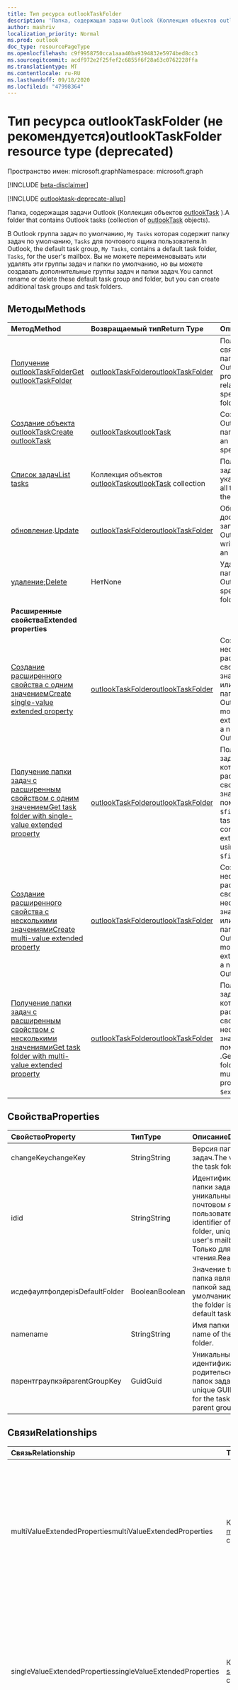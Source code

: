```yaml
---
title: Тип ресурса outlookTaskFolder
description: 'Папка, содержащая задачи Outlook (Коллекция объектов outlookTask). '
author: mashriv
localization_priority: Normal
ms.prod: outlook
doc_type: resourcePageType
ms.openlocfilehash: c9f9958750cca1aaa40ba9394832e5974bed8cc3
ms.sourcegitcommit: acdf972e2f25fef2c6855f6f28a63c0762228ffa
ms.translationtype: MT
ms.contentlocale: ru-RU
ms.lasthandoff: 09/18/2020
ms.locfileid: "47998364"
---
```

# <a name="outlooktaskfolder-resource-type-deprecated"></a><span data-ttu-id="7f480-103">Тип ресурса outlookTaskFolder (не рекомендуется)</span><span class="sxs-lookup"><span data-stu-id="7f480-103">outlookTaskFolder resource type (deprecated)</span></span>

<span data-ttu-id="7f480-104">Пространство имен: microsoft.graph</span><span class="sxs-lookup"><span data-stu-id="7f480-104">Namespace: microsoft.graph</span></span>

[!INCLUDE [beta-disclaimer](../../includes/beta-disclaimer.md)]

[!INCLUDE [outlooktask-deprecate-allup](../../includes/outlooktask-deprecate-allup.md)]


<span data-ttu-id="7f480-105">Папка, содержащая задачи Outlook (Коллекция объектов [outlookTask](outlooktask.md) ).</span><span class="sxs-lookup"><span data-stu-id="7f480-105">A folder that contains Outlook tasks (collection of [outlookTask](outlooktask.md) objects).</span></span> 

<span data-ttu-id="7f480-106">В Outlook группа задач по умолчанию, `My Tasks` которая содержит папку задач по умолчанию, `Tasks` для почтового ящика пользователя.</span><span class="sxs-lookup"><span data-stu-id="7f480-106">In Outlook, the default task group, `My Tasks`, contains a default task folder, `Tasks`, for the user's mailbox.</span></span> <span data-ttu-id="7f480-107">Вы не можете переименовывать или удалять эти группы задач и папки по умолчанию, но вы можете создавать дополнительные группы задач и папки задач.</span><span class="sxs-lookup"><span data-stu-id="7f480-107">You cannot rename or delete these default task group and folder, but you can create additional task groups and task folders.</span></span>


## <a name="methods"></a><span data-ttu-id="7f480-108">Методы</span><span class="sxs-lookup"><span data-stu-id="7f480-108">Methods</span></span>

| <span data-ttu-id="7f480-109">Метод</span><span class="sxs-lookup"><span data-stu-id="7f480-109">Method</span></span>           | <span data-ttu-id="7f480-110">Возвращаемый тип</span><span class="sxs-lookup"><span data-stu-id="7f480-110">Return Type</span></span>    |<span data-ttu-id="7f480-111">Описание</span><span class="sxs-lookup"><span data-stu-id="7f480-111">Description</span></span>|
|:---------------|:--------|:----------|
|[<span data-ttu-id="7f480-112">Получение outlookTaskFolder</span><span class="sxs-lookup"><span data-stu-id="7f480-112">Get outlookTaskFolder</span></span>](../api/outlooktaskfolder-get.md) | [<span data-ttu-id="7f480-113">outlookTaskFolder</span><span class="sxs-lookup"><span data-stu-id="7f480-113">outlookTaskFolder</span></span>](outlooktaskfolder.md) |<span data-ttu-id="7f480-114">Получение свойств и связей указанной папки задач Outlook.</span><span class="sxs-lookup"><span data-stu-id="7f480-114">Get the properties and relationships of the specified Outlook task folder.</span></span>|
|[<span data-ttu-id="7f480-115">Создание объекта outlookTask</span><span class="sxs-lookup"><span data-stu-id="7f480-115">Create outlookTask</span></span>](../api/outlooktaskfolder-post-tasks.md) |[<span data-ttu-id="7f480-116">outlookTask</span><span class="sxs-lookup"><span data-stu-id="7f480-116">outlookTask</span></span>](outlooktask.md)| <span data-ttu-id="7f480-117">Создание задачи Outlook в указанной папке задач.</span><span class="sxs-lookup"><span data-stu-id="7f480-117">Create an Outlook task in the specified task folder.</span></span>|
|[<span data-ttu-id="7f480-118">Список задач</span><span class="sxs-lookup"><span data-stu-id="7f480-118">List tasks</span></span>](../api/outlooktaskfolder-list-tasks.md) |<span data-ttu-id="7f480-119">Коллекция объектов [outlookTask](outlooktask.md)</span><span class="sxs-lookup"><span data-stu-id="7f480-119">[outlookTask](outlooktask.md) collection</span></span>| <span data-ttu-id="7f480-120">Получение всех задач Outlook в указанной папке.</span><span class="sxs-lookup"><span data-stu-id="7f480-120">Get all the Outlook tasks in the specified folder.</span></span>|
|<span data-ttu-id="7f480-121">[обновление](../api/outlooktaskfolder-update.md).</span><span class="sxs-lookup"><span data-stu-id="7f480-121">[Update](../api/outlooktaskfolder-update.md)</span></span> | [<span data-ttu-id="7f480-122">outlookTaskFolder</span><span class="sxs-lookup"><span data-stu-id="7f480-122">outlookTaskFolder</span></span>](outlooktaskfolder.md)   |<span data-ttu-id="7f480-123">Обновление свойств, доступных для записи, папки задач Outlook.</span><span class="sxs-lookup"><span data-stu-id="7f480-123">Update the writable properties of an Outlook task folder.</span></span> |
|<span data-ttu-id="7f480-124">[удаление](../api/outlooktaskfolder-delete.md);</span><span class="sxs-lookup"><span data-stu-id="7f480-124">[Delete](../api/outlooktaskfolder-delete.md)</span></span> | <span data-ttu-id="7f480-125">Нет</span><span class="sxs-lookup"><span data-stu-id="7f480-125">None</span></span> |<span data-ttu-id="7f480-126">Удаление указанной папки задач Outlook.</span><span class="sxs-lookup"><span data-stu-id="7f480-126">Delete the specified Outlook task folder.</span></span>|
|<span data-ttu-id="7f480-127">**Расширенные свойства**</span><span class="sxs-lookup"><span data-stu-id="7f480-127">**Extended properties**</span></span>| | |
|[<span data-ttu-id="7f480-128">Создание расширенного свойства с одним значением</span><span class="sxs-lookup"><span data-stu-id="7f480-128">Create single-value extended property</span></span>](../api/singlevaluelegacyextendedproperty-post-singlevalueextendedproperties.md) |[<span data-ttu-id="7f480-129">outlookTaskFolder</span><span class="sxs-lookup"><span data-stu-id="7f480-129">outlookTaskFolder</span></span>](outlooktaskfolder.md)  |<span data-ttu-id="7f480-130">Создайте одно или несколько расширенных свойств с одним значением в новой или существующей папке задач Outlook.</span><span class="sxs-lookup"><span data-stu-id="7f480-130">Create one or more single-value extended properties in a new or existing Outlook task folder.</span></span>   |
|[<span data-ttu-id="7f480-131">Получение папки задач с расширенным свойством с одним значением</span><span class="sxs-lookup"><span data-stu-id="7f480-131">Get task folder with single-value extended property</span></span>](../api/singlevaluelegacyextendedproperty-get.md)  | [<span data-ttu-id="7f480-132">outlookTaskFolder</span><span class="sxs-lookup"><span data-stu-id="7f480-132">outlookTaskFolder</span></span>](outlooktaskfolder.md) | <span data-ttu-id="7f480-133">Получение папок задач Outlook, которые содержат расширенное свойство с одним значением, с помощью `$expand` или `$filter` .</span><span class="sxs-lookup"><span data-stu-id="7f480-133">Get Outlook task folders that contain a single-value extended property by using `$expand` or `$filter`.</span></span> |
|[<span data-ttu-id="7f480-134">Создание расширенного свойства с несколькими значениями</span><span class="sxs-lookup"><span data-stu-id="7f480-134">Create multi-value extended property</span></span>](../api/multivaluelegacyextendedproperty-post-multivalueextendedproperties.md) | [<span data-ttu-id="7f480-135">outlookTaskFolder</span><span class="sxs-lookup"><span data-stu-id="7f480-135">outlookTaskFolder</span></span>](outlooktaskfolder.md) | <span data-ttu-id="7f480-136">Создайте одно или несколько расширенных свойств с несколькими значениями в новой или существующей папке задач Outlook.</span><span class="sxs-lookup"><span data-stu-id="7f480-136">Create one or more multi-value extended properties in a new or existing Outlook task folder.</span></span>  |
|[<span data-ttu-id="7f480-137">Получение папки задач с расширенным свойством с несколькими значениями</span><span class="sxs-lookup"><span data-stu-id="7f480-137">Get task folder with multi-value extended property</span></span>](../api/multivaluelegacyextendedproperty-get.md)  | [<span data-ttu-id="7f480-138">outlookTaskFolder</span><span class="sxs-lookup"><span data-stu-id="7f480-138">outlookTaskFolder</span></span>](outlooktaskfolder.md) | <span data-ttu-id="7f480-139">Получение папки задач Outlook, которая содержит расширенное свойство с несколькими значениями, с помощью `$expand` .</span><span class="sxs-lookup"><span data-stu-id="7f480-139">Get an Outlook task folder that contains a multi-value extended property by using `$expand`.</span></span> |

## <a name="properties"></a><span data-ttu-id="7f480-140">Свойства</span><span class="sxs-lookup"><span data-stu-id="7f480-140">Properties</span></span>
| <span data-ttu-id="7f480-141">Свойство</span><span class="sxs-lookup"><span data-stu-id="7f480-141">Property</span></span>     | <span data-ttu-id="7f480-142">Тип</span><span class="sxs-lookup"><span data-stu-id="7f480-142">Type</span></span>   |<span data-ttu-id="7f480-143">Описание</span><span class="sxs-lookup"><span data-stu-id="7f480-143">Description</span></span>|
|:---------------|:--------|:----------|
|<span data-ttu-id="7f480-144">changeKey</span><span class="sxs-lookup"><span data-stu-id="7f480-144">changeKey</span></span>|<span data-ttu-id="7f480-145">String</span><span class="sxs-lookup"><span data-stu-id="7f480-145">String</span></span>|<span data-ttu-id="7f480-146">Версия папки задач.</span><span class="sxs-lookup"><span data-stu-id="7f480-146">The version of the task folder.</span></span>|
|<span data-ttu-id="7f480-147">id</span><span class="sxs-lookup"><span data-stu-id="7f480-147">id</span></span>|<span data-ttu-id="7f480-148">String</span><span class="sxs-lookup"><span data-stu-id="7f480-148">String</span></span>|<span data-ttu-id="7f480-149">Идентификатор папки задач, уникальный в почтовом ящике пользователя.</span><span class="sxs-lookup"><span data-stu-id="7f480-149">The identifier of the task folder, unique in the user's mailbox.</span></span> <span data-ttu-id="7f480-150">Только для чтения.</span><span class="sxs-lookup"><span data-stu-id="7f480-150">Read-only.</span></span>|
|<span data-ttu-id="7f480-151">исдефаултфолдер</span><span class="sxs-lookup"><span data-stu-id="7f480-151">isDefaultFolder</span></span>|<span data-ttu-id="7f480-152">Boolean</span><span class="sxs-lookup"><span data-stu-id="7f480-152">Boolean</span></span>|<span data-ttu-id="7f480-153">Значение true, если папка является папкой задач по умолчанию.</span><span class="sxs-lookup"><span data-stu-id="7f480-153">True if the folder is the default task folder.</span></span>|
|<span data-ttu-id="7f480-154">name</span><span class="sxs-lookup"><span data-stu-id="7f480-154">name</span></span>|<span data-ttu-id="7f480-155">String</span><span class="sxs-lookup"><span data-stu-id="7f480-155">String</span></span>|<span data-ttu-id="7f480-156">Имя папки задач.</span><span class="sxs-lookup"><span data-stu-id="7f480-156">The name of the task folder.</span></span>|
|<span data-ttu-id="7f480-157">парентграупкэй</span><span class="sxs-lookup"><span data-stu-id="7f480-157">parentGroupKey</span></span>|<span data-ttu-id="7f480-158">Guid</span><span class="sxs-lookup"><span data-stu-id="7f480-158">Guid</span></span>|<span data-ttu-id="7f480-159">Уникальный идентификатор GUID родительской группы папок задач.</span><span class="sxs-lookup"><span data-stu-id="7f480-159">The unique GUID identifier for the task folder's parent group.</span></span>|

## <a name="relationships"></a><span data-ttu-id="7f480-160">Связи</span><span class="sxs-lookup"><span data-stu-id="7f480-160">Relationships</span></span>
| <span data-ttu-id="7f480-161">Связь</span><span class="sxs-lookup"><span data-stu-id="7f480-161">Relationship</span></span> | <span data-ttu-id="7f480-162">Тип</span><span class="sxs-lookup"><span data-stu-id="7f480-162">Type</span></span>   |<span data-ttu-id="7f480-163">Описание</span><span class="sxs-lookup"><span data-stu-id="7f480-163">Description</span></span>|
|:---------------|:--------|:----------|
|<span data-ttu-id="7f480-164">multiValueExtendedProperties</span><span class="sxs-lookup"><span data-stu-id="7f480-164">multiValueExtendedProperties</span></span>|<span data-ttu-id="7f480-165">Коллекция [multiValueLegacyExtendedProperty](multivaluelegacyextendedproperty.md)</span><span class="sxs-lookup"><span data-stu-id="7f480-165">[multiValueLegacyExtendedProperty](multivaluelegacyextendedproperty.md) collection</span></span>|<span data-ttu-id="7f480-166">Коллекция расширенных свойств с несколькими значениями, определенных для папки задач.</span><span class="sxs-lookup"><span data-stu-id="7f480-166">The collection of multi-value extended properties defined for the task folder.</span></span> <span data-ttu-id="7f480-167">Только для чтения.</span><span class="sxs-lookup"><span data-stu-id="7f480-167">Read-only.</span></span> <span data-ttu-id="7f480-168">Допускается значение null.</span><span class="sxs-lookup"><span data-stu-id="7f480-168">Nullable.</span></span>|
|<span data-ttu-id="7f480-169">singleValueExtendedProperties</span><span class="sxs-lookup"><span data-stu-id="7f480-169">singleValueExtendedProperties</span></span>|<span data-ttu-id="7f480-170">Коллекция [singleValueLegacyExtendedProperty](singlevaluelegacyextendedproperty.md)</span><span class="sxs-lookup"><span data-stu-id="7f480-170">[singleValueLegacyExtendedProperty](singlevaluelegacyextendedproperty.md) collection</span></span>|<span data-ttu-id="7f480-171">Коллекция расширенных свойств с одним значением, определенных для папки задач.</span><span class="sxs-lookup"><span data-stu-id="7f480-171">The collection of single-value extended properties defined for the task folder.</span></span> <span data-ttu-id="7f480-172">Только для чтения.</span><span class="sxs-lookup"><span data-stu-id="7f480-172">Read-only.</span></span> <span data-ttu-id="7f480-173">Допускается значение null.</span><span class="sxs-lookup"><span data-stu-id="7f480-173">Nullable.</span></span>|
|<span data-ttu-id="7f480-174">tasks</span><span class="sxs-lookup"><span data-stu-id="7f480-174">tasks</span></span>|<span data-ttu-id="7f480-175">Коллекция объектов [outlookTask](outlooktask.md)</span><span class="sxs-lookup"><span data-stu-id="7f480-175">[outlookTask](outlooktask.md) collection</span></span>|<span data-ttu-id="7f480-176">Задачи в этой папке задач.</span><span class="sxs-lookup"><span data-stu-id="7f480-176">The tasks in this task folder.</span></span> <span data-ttu-id="7f480-177">Только для чтения.</span><span class="sxs-lookup"><span data-stu-id="7f480-177">Read-only.</span></span> <span data-ttu-id="7f480-178">Допускается значение null.</span><span class="sxs-lookup"><span data-stu-id="7f480-178">Nullable.</span></span>|

## <a name="json-representation"></a><span data-ttu-id="7f480-179">Представление JSON</span><span class="sxs-lookup"><span data-stu-id="7f480-179">JSON representation</span></span>
<span data-ttu-id="7f480-180">Ниже представлено описание ресурса в формате JSON.</span><span class="sxs-lookup"><span data-stu-id="7f480-180">Here is a JSON representation of the resource.</span></span>

<!-- {
  "blockType": "resource",
  "optionalProperties": [
    "multiValueExtendedProperties",
    "singleValueExtendedProperties",
    "tasks"
  ],
  "keyProperty": "id",
  "baseType":"microsoft.graph.entity",
  "@odata.type": "microsoft.graph.outlookTaskFolder"
}-->

```json
{
  "changeKey": "String",
  "id": "String (identifier)",
  "isDefaultFolder": true,
  "name": "String",
  "parentGroupKey": "Guid"
}

```

<!-- uuid: 8fcb5dbc-d5aa-4681-8e31-b001d5168d79
2015-10-25 14:57:30 UTC -->
<!--
{
  "type": "#page.annotation",
  "description": "outlookTaskFolder resource",
  "keywords": "",
  "section": "documentation",
  "tocPath": "",
  "suppressions": []
}
-->


